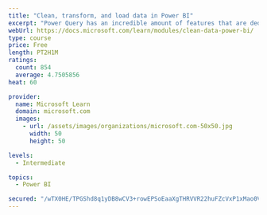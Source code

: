 ```yaml
---
title: "Clean, transform, and load data in Power BI"
excerpt: "Power Query has an incredible amount of features that are dedicated to helping you clean and prepare your data for analysis. You will learn how to simplify a complicated model, change data types, rename objects, and pivot data. You will also learn how to profile columns so that you know which columns have the valuable data that you’re seeking for deeper analytics."
webUrl: https://docs.microsoft.com/learn/modules/clean-data-power-bi/
type: course
price: Free
length: PT2H1M
ratings:
  count: 854
  average: 4.7505856
heat: 60

provider:
  name: Microsoft Learn
  domain: microsoft.com
  images:
    - url: /assets/images/organizations/microsoft.com-50x50.jpg
      width: 50
      height: 50

levels:
  - Intermediate

topics:
  - Power BI

secured: "/wTX0HE/TPGShd8q1yDB8wCV3+rowEPSoEaaXgTHRVVR22huFZcVxP1xMao0VsUSwGWuC8F6sxgu6oVHrYbUWMV6xhOYm2pKgY9pfi277Ifrom3T9DifQzwjMsWEA6DCrRFcaUsV01ndU/9r7c222Kk87bO+mAnTe8La5/LAwXzOUqaq9ZGd8JP82bukJBEfo0AdkXs35LxJ8q/QbrOk1p5d1VAnstiuWKhWlPsmMVvUZt9DQ+AhR413ZOaPcPeTIQcrP1mRlslKv7FG3/YtK/Kn4UcueilrFM+8w9JZ4oEyo9vrxrERLh+I4sBQALtUVZpfbBwxrCduMaMCe4KrJMp5eH5WvfYDTJr1aVjnqQmuTLzjjsi6nNpZIXSeuPJMZFwwfzgOZb3E+OlVOPfBXPkzPiCDX5QFLlc3LHF3M/M=;LS56qB6B/DlQzPc/lTZEZQ=="
---
```


